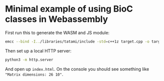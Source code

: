 # Minimal example of using BioC classes in Webassembly

First run this to generate the WASM and JS module:

```sh
emcc --bind -I../libraries/tatami/include -std=c++1z target.cpp -o target.js
```

Then set up a local HTTP server:

```sh
python3 -m http.server
```

And open up `index.html`.
On the console you should see something like `"Matrix dimensions: 26 10"`.
